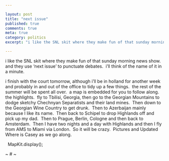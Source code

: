 ```yaml
---

layout: post
title: "next issue"
published: true
comments: true
meta: true
category: politics
excerpt: "i like the SNL skit where they make fun of that sunday morning news show.  and they use ‘next issue’ to punctuate debates.  i’ll think of the name of it in a minute. "

---
```


i like the SNL skit where they make fun of that sunday morning news show.  and they use ‘next issue’ to punctuate debates.  i’ll think of the name of it in a minute.  

i finish with the court tomorrow, although i’ll be in holland for another week and probably in and out of the office to tidy up a few things.  the rest of the summer will be spent all over.  a map is embedded for you to follow along.  the highlights.  fly to Tbilisi, Georgia, then go to the Georgian Mountains to dodge sketchy Chechnyan Separatists and their land mines.  Then down to the Georgian Wine Country to get drunk.  Then to Azerbaijan mainly because I like its name.  Then back to Schipel to drop Highlands off and pick up my dad.  Then to Prague, Berlin, Cologne and then back to Amsterdam.  Then I have two nights and a day with Highlands and then I fly from AMS to Miami via London.  So it will be crazy.  Pictures and Updated Where is Casey as we go along.

  
MapKit.display(); 

~ # ~